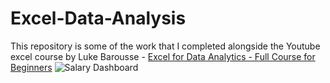 # Excel-Data-Analysis

This repository is some of the work that I completed alongside the Youtube excel course by Luke Barousse - [Excel for Data Analytics - Full Course for Beginners](https://www.youtube.com/watch?v=pCJ15nGFgVg&t=7520s&ab_channel=LukeBarousse)
![Salary Dashboard](https://github.com/user-attachments/assets/6b057aee-5a52-4f55-8d6c-03ea4aa8b796)
